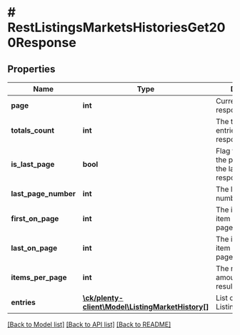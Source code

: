 # # RestListingsMarketsHistoriesGet200Response

## Properties

Name | Type | Description | Notes
------------ | ------------- | ------------- | -------------
**page** | **int** | Current page of the response | [optional]
**totals_count** | **int** | The total number of entries in the response | [optional]
**is_last_page** | **bool** | Flag that indicates if the page shown is the last page of the response | [optional]
**last_page_number** | **int** | The last page number | [optional]
**first_on_page** | **int** | The index of the first item of the current page result | [optional]
**last_on_page** | **int** | The index of the last item of the current page result | [optional]
**items_per_page** | **int** | The requested amount of items per result page | [optional]
**entries** | [**\ck/plenty-client\Model\ListingMarketHistory[]**](ListingMarketHistory.md) | List of ListingMarketHistory | [optional]

[[Back to Model list]](../../README.md#models) [[Back to API list]](../../README.md#endpoints) [[Back to README]](../../README.md)
